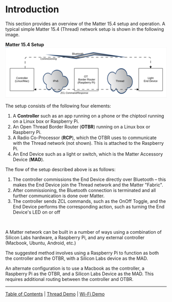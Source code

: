 # Introduction

This section provides an overview of the Matter 15.4 setup and operation. A
typical simple Matter 15.4 (Thread) network setup is shown in the following
image.

**Matter 15.4 Setup** ![Overview](./images/thread_overview.png)

The setup consists of the following four elements:

1.  A **Controller** such as an app running on a phone or the chiptool running
    on a Linux box or Raspberry Pi.
2.  An Open Thread Border Router (**OTBR**) running on a Linux box or Raspberry
    Pi.
3.  A Radio Co-Processor (**RCP**), which the OTBR uses to communicate with the
    Thread network (not shown). This is attached to the Raspberry Pi.
4.  An End Device such as a light or switch, which is the Matter Accessory
    Device (**MAD**).

The flow of the setup described above is as follows:

1. The controller commissions the End Device directly over Bluetooth – this
   makes the End Device join the Thread network and the Matter "Fabric".
2. After commissioning, the Bluetooth connection is terminated and all further
   communication is done over Matter.
3. The controller sends ZCL commands, such as the OnOff Toggle, and the End
   Device performs the corresponding action, such as turning the End Device's
   LED on or off

<br>

A Matter network can be built in a number of ways using a combination of Silicon
Labs hardware, a Raspberry Pi, and any external controller (Macbook, Ubuntu,
Android, etc.)

The suggested method involves using a Raspberry Pi to function as both the
controller and the OTBR, with a Silicon Labs device as the MAD.

An alternate configuration is to use a Macbook as the controller, a Raspberry Pi
as the OTBR, and a Silicon Labs Device as the MAD. This requires additional
routing between the controller and OTBR.

---

[Table of Contents](../README.md) | [Thread Demo](./DEMO_OVERVIEW.md) |
[Wi-Fi Demo](../wifi/DEMO_OVERVIEW.md)
